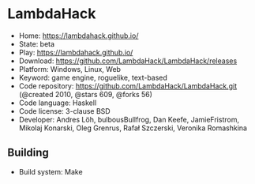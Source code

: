 # LambdaHack

- Home: https://lambdahack.github.io/
- State: beta
- Play: https://lambdahack.github.io/
- Download: https://github.com/LambdaHack/LambdaHack/releases
- Platform: Windows, Linux, Web
- Keyword: game engine, roguelike, text-based
- Code repository: https://github.com/LambdaHack/LambdaHack.git (@created 2010, @stars 609, @forks 56)
- Code language: Haskell
- Code license: 3-clause BSD
- Developer: Andres Löh, bulbousBullfrog, Dan Keefe, JamieFristrom, Mikolaj Konarski, Oleg Grenrus, Rafał Szczerski, Veronika Romashkina

## Building

- Build system: Make
